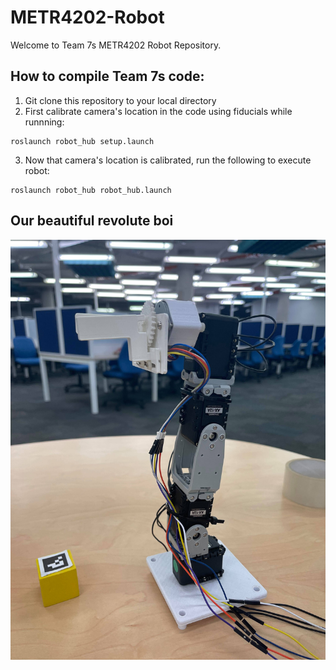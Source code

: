 # METR4202-Robot

Welcome to Team 7s METR4202 Robot Repository.

## How to compile Team 7s code:

1. Git clone this repository to your local directory
2. First calibrate camera's location in the code using fiducials while runnning:
```
roslaunch robot_hub setup.launch
```
3. Now that camera's location is calibrated, run the following to execute robot:
```
roslaunch robot_hub robot_hub.launch
```

## Our beautiful revolute boi
![alt text](https://github.com/KiKariJeZZa/METR4202-Robot/blob/main/Robot.jpg)
